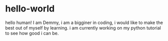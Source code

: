 # hello-world


hello human!
I am Demmy, i am a bigginer in coding, i would like to make the best out of myself by learning.
i am currently working on my python tutorial to see how good i can be.
